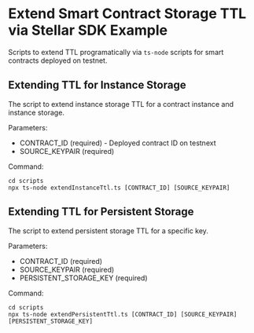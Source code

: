 # Extend Smart Contract Storage TTL via Stellar SDK Example

Scripts to extend TTL programatically via `ts-node` scripts for smart contracts deployed on testnet.

## Extending TTL for Instance Storage

The script to extend instance storage TTL for a contract instance and instance storage.

Parameters:

- CONTRACT_ID (required) - Deployed contract ID on testnext
- SOURCE_KEYPAIR (required)

Command:

```
cd scripts
npx ts-node extendInstanceTtl.ts [CONTRACT_ID] [SOURCE_KEYPAIR]
```

## Extending TTL for Persistent Storage

The script to extend persistent storage TTL for a specific key.

Parameters:

- CONTRACT_ID (required)
- SOURCE_KEYPAIR (required)
- PERSISTENT_STORAGE_KEY (required)

Command:

```
cd scripts
npx ts-node extendPersistentTtl.ts [CONTRACT_ID] [SOURCE_KEYPAIR] [PERSISTENT_STORAGE_KEY]
```